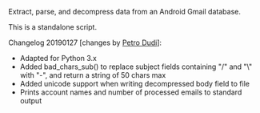 Extract, parse, and decompress data from an Android Gmail database.

This is a standalone script.

Changelog 20190127 [changes by [Petro Dudi](https://github.com/pdudis)]:

- Adapted for Python 3.x
- Added bad_chars_sub() to replace subject fields containing "/" and "\\" with "-", and return a string of 50 chars max
- Added unicode support when writing decompressed body field to file
- Prints account names and number of processed emails to standard output
